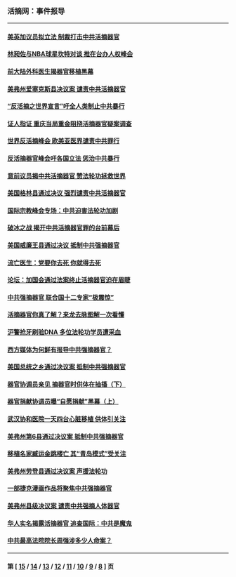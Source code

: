 ### 活摘网：事件报导
---
#### [美英加议员拟立法 制裁打击中共活摘器官](../../pages/nf5877/n13430251.md?12250430) 
#### [林昶佐与NBA球星坎特对谈 推在台办人权峰会](../../pages/nf5877/n13414467.md?12250430) 
#### [前大陆外科医生揭器官移植黑幕](../../pages/nf5877/n13401416.md?12250430) 
#### [美弗州爱塞克斯县决议案 谴责中共活摘器官](../../pages/nf5877/n13320919.md?12250430) 
#### [“反活摘之世界宣言”吁全人类制止中共暴行](../../pages/nf5877/n13259730.md?12250430) 
#### [证人指证 重庆当局重金阻挠活摘器官疑案调查](../../pages/nf5877/n13259127.md?12250430) 
#### [世界反活摘峰会 欧美亚医界谴责中共罪行](../../pages/nf5877/n13253550.md?12250430) 
#### [反活摘器官峰会吁各国立法 惩治中共暴行](../../pages/nf5877/n13245052.md?12250430) 
#### [意前议员揭中共活摘器官 赞法轮功拯救世界](../../pages/nf5877/n13203445.md?12250430) 
#### [美国格林县通过决议 强烈谴责中共活摘器官](../../pages/nf5877/n13119367.md?12250430) 
#### [国际宗教峰会专场：中共迫害法轮功加剧](../../pages/nf5877/n13088279.md?12250430) 
#### [破冰之战 揭开中共活摘器官罪的台前幕后](../../pages/nf5877/n13082457.md?12250430) 
#### [美国威廉王县通过决议 抵制中共强摘器官](../../pages/nf5877/n13056521.md?12250430) 
#### [流亡医生：党要你去死 你就得去死](../../pages/nf5877/n13052835.md?12250430) 
#### [论坛：加国会通过法案终止活摘器官迫在眉睫](../../pages/nf5877/n13029839.md?12250430) 
#### [中共强摘器官 联合国十二专家“极震惊”](../../pages/nf5877/n13024313.md?12250430) 
#### [活摘器官你真了解？来龙去脉图解一次看懂](../../pages/nf5877/n13013820.md?12250430) 
#### [沪警抢牙刷验DNA 多位法轮功学员遭采血](../../pages/nf5877/n12969218.md?12250430) 
#### [西方媒体为何鲜有报导中共强摘器官？](../../pages/nf5877/n12932034.md?12250430) 
#### [美国总统之乡通过决议案 抵制中共强摘器官](../../pages/nf5877/n12908242.md?12250430) 
#### [器官协调员亲见 摘器官时供体在抽搐（下）](../../pages/nf5877/n12898622.md?12250430) 
#### [器官捐献协调员曝“自愿捐献”黑幕（上）](../../pages/nf5877/n12878830.md?12250430) 
#### [武汉协和医院一天四台心脏移植 供体引关注](../../pages/nf5877/n12863175.md?12250430) 
#### [美弗州第6县通过决议案 抵制中共强摘器官](../../pages/nf5877/n12805218.md?12250430) 
#### [移植名家臧运金跳楼亡 其“青岛模式”受关注](../../pages/nf5877/n12803746.md?12250430) 
#### [美弗州劳登县通过决议案 声援法轮功](../../pages/nf5877/n12785715.md?12250430) 
#### [一部捷克漫画作品将聚焦中共强摘器官](../../pages/nf5877/n12785954.md?12250430) 
#### [美弗州县级决议案 谴责中共强摘人体器官](../../pages/nf5877/n12721290.md?12250430) 
#### [华人实名揭露活摘器官 追查国际：中共是魔鬼](../../pages/nf5877/n12691724.md?12250430) 
#### [中共最高法院院长周强涉多少人命案？](../../pages/nf5877/n12678074.md?12250430) 

---
#### 第 [ [15](./15.md?12250430) / [14](./14.md?12250430) / [13](./13.md?12250430) / [12](./12.md?12250430) / [11](./11.md?12250430) / [10](./10.md?12250430) / [9](./9.md?12250430) / [8](./8.md?12250430) ] 页
